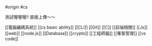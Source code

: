 #origin #cs 

測試喔喔喔!! 直接上傳～～

[[電腦編碼系統]]
[[cs basic ability]]
[[CLI]]
[[Git]]
[[C]]
[[前端相關]]
[[Js]]
[[web]]
[[node.js]]
[[Database]]
[[crypto]]
[[工程師腦]]
[[專案管理]]
[[vs code]]
